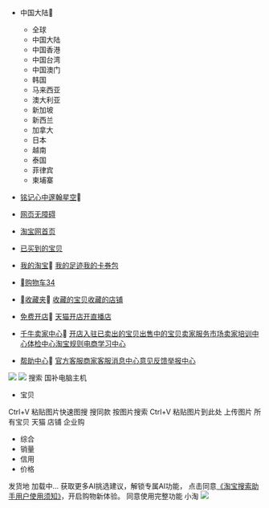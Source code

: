 [](javascript:void\(0\))
  * 中国大陆
    * 全球
    * 中国大陆
    * 中国香港
    * 中国台湾
    * 中国澳门
    * 韩国
    * 马来西亚
    * 澳大利亚
    * 新加坡
    * 新西兰
    * 加拿大
    * 日本
    * 越南
    * 泰国
    * 菲律宾
    * 柬埔寨
  * [铭记心中邃翰星空](https://i.taobao.com/my_itaobao?ad_id=&am_id=&cm_id=&pm_id=1501036000a02c5c3739)
  * [网页无障碍](javascript:void\(0\))


  * [淘宝网首页](https://www.taobao.com/)
  * [已买到的宝贝](https://buyertrade.taobao.com/trade/itemlist/list_bought_items.htm)
  * [我的淘宝](https://i.taobao.com/my_itaobao)
[我的足迹](https://i.taobao.com/my_itaobao/itao-tool/footMark)[我的卡券包](https://i.taobao.com/my_itaobao/coupon)
  * [购物车34](https://cart.taobao.com/cart.htm?from=mini&ad_id=&am_id=&cm_id=&pm_id=1501036000a02c5c3739)
  * [收藏夹](https://i.taobao.com/my_itaobao/itao-tool/collect)
[收藏的宝贝](https://i.taobao.com/my_itaobao/itao-tool/collect)[收藏的店铺](https://i.taobao.com/my_itaobao/subscription)
  * [免费开店](https://ishop.taobao.com/openshop/tb_open_shop_landing.htm)
[天猫开店](https://zhaoshang.tmall.com/?source=taobao)[开直播店](https://web.m.taobao.com/app/tbliveshop/app-tbliveshop-records/record-pc?source=taobao_pc)
  * [千牛卖家中心](https://myseller.taobao.com/home.htm/QnworkbenchHome/)
[开店入驻](https://myseller.taobao.com/home.htm/QnworkbenchHome/)[已卖出的宝贝](https://trade.taobao.com/trade/itemlist/list_sold_items.htm?toNew=true)[出售中的宝贝](https://sell.taobao.com/auction/goods/goods_on_sale.htm)[卖家服务市场](https://fuwu.taobao.com/?tracelog=tbdd)[卖家培训中心](https://daxue.taobao.com/)[体检中心](https://healthcenter.taobao.com/home/health_home.htm)[淘宝规则](https://rulechannel.taobao.com/#/)[电商学习中心](https://qn.taobao.com/headline/news)
  * [帮助中心](https://consumerservice.taobao.com)
[官方客服](https://consumerservice.taobao.com/online-help)[商家客服](https://helpcenter.taobao.com/index?from=high)[消息中心](https://market.m.taobao.com/app/im/chat/index.html)[意见反馈](https://market.m.taobao.com/app/tbhome/feedback/index.html?from=https%3A%2F%2Fs.taobao.com%2Fsearch%3Fie%3Dutf8%26page%3D1%26q%3D%25E5%259B%25BD%25E8%25A1%25A5%25E7%2594%25B5%25E8%2584%2591%25E4%25B8%25BB%25E6%259C%25BA%26spm%3Da21bo.jianhua%252Fa.201856-fline.4.5af92a89GpO0eJ%26tab%3Dall)[举报中心](https://jubao.taobao.com/#/home)


![](https://img.alicdn.com/imgextra/i3/O1CN01YS7BwV1qSIy6XNkmP_!!6000000005494-2-tps-2848-3736.png)
[](https://s.taobao.com/search?spm=)
[![](https://gw.alicdn.com/imgextra/i4/O1CN01H11jUw1gVppn3YjsM_!!6000000004148-2-tps-480-144.png)](https://www.taobao.com)
搜索
国补电脑主机
  * 宝贝


Ctrl+V 粘贴图片快速图搜
搜同款
按图片搜索
Ctrl+V 粘贴图片到此处 
上传图片 
所有宝贝
天猫
店铺
企业购
  * 综合
  * 销量
  * 信用
  * 价格


发货地
加载中...
获取更多AI挑选建议，解锁专属AI功能，
点击同意[《淘宝搜索助手用户使用须知》](https://terms.alicdn.com/legal-agreement/terms/c_end_product_protocol/20240726115258270/20240726115258270.html)，开启购物新体验。
同意使用完整功能
小淘
![](https://img.alicdn.com/imgextra/i4/O1CN01DwnT7l1CWLpM3OGGS_!!6000000000088-2-tps-112-112.png)
